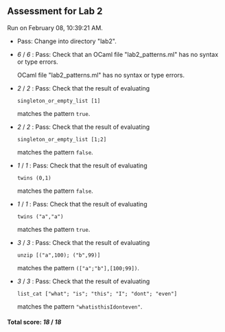 ## Assessment for Lab 2

Run on February 08, 10:39:21 AM.

+ Pass: Change into directory "lab2".

+  _6_ / _6_ : Pass: Check that an OCaml file "lab2_patterns.ml" has no syntax or type errors.

    OCaml file "lab2_patterns.ml" has no syntax or type errors.



+  _2_ / _2_ : Pass: 
Check that the result of evaluating
   ```
   singleton_or_empty_list [1]
   ```
   matches the pattern `true`.

   




+  _2_ / _2_ : Pass: 
Check that the result of evaluating
   ```
   singleton_or_empty_list [1;2]
   ```
   matches the pattern `false`.

   




+  _1_ / _1_ : Pass: 
Check that the result of evaluating
   ```
   twins (0,1)
   ```
   matches the pattern `false`.

   




+  _1_ / _1_ : Pass: 
Check that the result of evaluating
   ```
   twins ("a","a")
   ```
   matches the pattern `true`.

   




+  _3_ / _3_ : Pass: 
Check that the result of evaluating
   ```
   unzip [("a",100); ("b",99)]
   ```
   matches the pattern `(["a";"b"],[100;99])`.

   




+  _3_ / _3_ : Pass: 
Check that the result of evaluating
   ```
   list_cat ["what"; "is"; "this"; "I"; "dont"; "even"]
   ```
   matches the pattern `"whatisthisIdonteven"`.

   




#### Total score: _18_ / _18_

